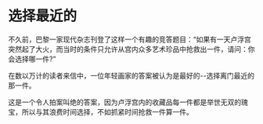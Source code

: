 # 选择最近的

不久前，巴黎一家现代杂志刊登了这样一个有趣的竞答题目：“如果有一天卢浮宫突然起了大火，而当时的条件只允许从宫内众多艺术珍品中抢救出一件，请问：你会选择哪一件?” 

在数以万计的读者来信中，一位年轻画家的答案被认为是最好的--选择离门最近的那一件。 

这是一个令人拍案叫绝的答案，因为卢浮宫内的收藏品每一件都是举世无双的瑰宝，所以与其浪费时间选择，不如抓紧时间抢救一件算一件。
 